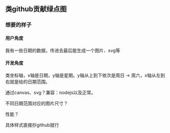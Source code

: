 ## 类github贡献绿点图

### 想要的样子

#### 用户角度

我有一些日期的数据，传进去最后能生成一个图片、svg等

#### 开发角度

类坐标轴，x轴是日期，y轴是星期。y轴从上到下依次是周日 -> 周六，x轴从左到右就是给的日期范围。

通过canvas、svg？兼容：nodejs以及正常。

不同日期范围对应的图片尺寸？

性能？

具体样式直接抄github就行
